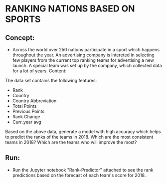# RANKING NATIONS BASED ON SPORTS

## Concept:
* Across the world over 250 nations  participate in a sport which happens throughout the year. An advertising company is intereted in selecting few players from the current top ranking teams for advertising a new launch. A special team was set up by the company, which collected data for a lot of years.
Content:

The data set contains the following features:
* Rank
* Country
* Country Abbreviation
* Total Points
* Previous Points
* Rank Change
* Curr_year avg

Based on the above data, generate a model with high accuracy which helps to predict the ranks of the teams in 2018. Which are the most consistent teams in 2018? Which are the teams who will improve the most? 

## Run:
* Run the Jupyter notebook "Rank-Predictor" attached to see the rank predictions based on the forecast of each team's score for 2018.
